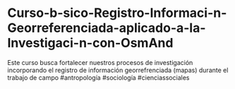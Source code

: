 # Curso-b-sico-Registro-Informaci-n-Georreferenciada-aplicado-a-la-Investigaci-n-con-OsmAnd
Este curso busca fortalecer nuestros procesos de investigación incorporando el registro de información georrefrenciada (mapas) durante el trabajo de campo #antropología #sociología #cienciassociales
